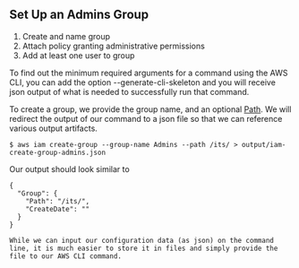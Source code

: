 ## Set Up an Admins Group

1. Create and name group
2. Attach policy granting administrative permissions
3. Add at least one user to group

To find out the minimum required arguments for a command using the AWS CLI, you can add the option --generate-cli-skeleton and you will receive json output of what is needed to successfully run that command.

To create a group, we provide the group name, and an optional [Path](https://docs.aws.amazon.com/IAM/latest/UserGuide/reference_identifiers.html#identifiers-friendly-names). We will redirect the output of our command to a json file so that we can reference various output artifacts.

```
$ aws iam create-group --group-name Admins --path /its/ > output/iam-create-group-admins.json
```

Our output should look similar to
```
{
  "Group": {
    "Path": "/its/",
    "CreateDate": ""
  }
}

While we can input our configuration data (as json) on the command line, it is much easier to store it in files and simply provide the file to our AWS CLI command.
